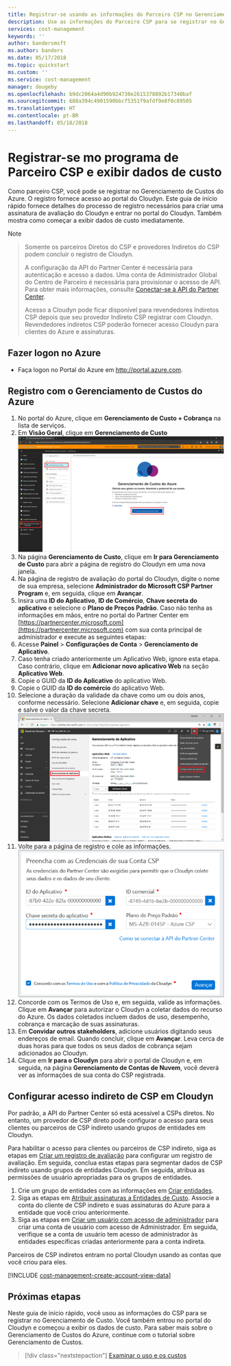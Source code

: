 ```yaml
---
title: Registrar-se usando as informações do Parceiro CSP no Gerenciamento de Custo do Azure | Microsoft Docs
description: Use as informações do Parceiro CSP para se registrar no Gerenciamento de Custos do Azure.
services: cost-management
keywords: ''
author: bandersmsft
ms.author: banders
ms.date: 05/17/2018
ms.topic: quickstart
ms.custom: ''
ms.service: cost-management
manager: dougeby
ms.openlocfilehash: b9dc2064a4d90b924730e2615378892b17340baf
ms.sourcegitcommit: 688a394c4901590bbcf5351f9afdf9e8f0c89505
ms.translationtype: HT
ms.contentlocale: pt-BR
ms.lasthandoff: 05/18/2018
---
```

# <a name="register-with-the-csp-partner-program-and-view-cost-data"></a>Registrar-se mo programa de Parceiro CSP e exibir dados de custo

Como parceiro CSP, você pode se registrar no Gerenciamento de Custos do Azure. O registro fornece acesso ao portal do Cloudyn. Este guia de início rápido fornece detalhes do processo de registro necessários para criar uma assinatura de avaliação do Cloudyn e entrar no portal do Cloudyn. Também mostra como começar a exibir dados de custo imediatamente.


>[!NOTE]

>Somente os parceiros Diretos do CSP e provedores Indiretos do CSP podem concluir o registro de Cloudyn.
>
>A configuração da API do Partner Center é necessária para autenticação e acesso a dados. Uma conta de Administrador Global do Centro de Parceiro é necessária para provisionar o acesso de API.
Para obter mais informações, consulte [Conectar-se à API do Partner Center](https://msdn.microsoft.com/library/partnercenter/mt709136.aspx).
>
>Acesso a Cloudyn pode ficar disponível para revendedores Indiretos CSP depois que seu provedor Indireto CSP registrar com Cloudyn. Revendedores indiretos CSP poderão fornecer acesso Cloudyn para clientes do Azure e assinaturas.

## <a name="log-in-to-azure"></a>Fazer logon no Azure

- Faça logon no Portal do Azure em http://portal.azure.com.

## <a name="register-with-azure-cost-management"></a>Registro com o Gerenciamento de Custos do Azure

1. No portal do Azure, clique em **Gerenciamento de Custo + Cobrança** na lista de serviços.
2. Em **Visão Geral**, clique em **Gerenciamento de Custo**  
    ![Página Gerenciamento de Custo](./media/quick-register-csp/cost-mgt-billing-service.png)
3. Na página **Gerenciamento de Custo**, clique em **Ir para Gerenciamento de Custo** para abrir a página de registro do Cloudyn em uma nova janela.
4. Na página de registro de avaliação do portal do Cloudyn, digite o nome de sua empresa, selecione **Administrador do Microsoft CSP Partner Program** e, em seguida, clique em **Avançar**.  
5. Insira uma **ID do Aplicativo**, **ID de Comércio**, **Chave secreta do aplicativo** e selecione o **Plano de Preços Padrão**. Caso não tenha as informações em mãos, entre no portal do Partner Center em [https://partnercenter.microsoft.com](https://partnercenter.microsoft.com) com sua conta principal de administrador e execute as seguintes etapas:
  1. Acesse **Painel** > **Configurações de Conta** > **Gerenciamento de Aplicativo**.
  2. Caso tenha criado anteriormente um Aplicativo Web, ignore esta etapa. Caso contrário, clique em **Adicionar novo aplicativo Web** na seção **Aplicativo Web**.
  3. Copie o GUID da **ID do Aplicativo** do aplicativo Web.
  4. Copie o GUID da **ID do comércio** do aplicativo Web.
  5. Selecione a duração da validade da chave como um ou dois anos, conforme necessário. Selecione **Adicionar chave** e, em seguida, copie e salve o valor da chave secreta.  
    ![CSP Partner Center](./media/quick-register-csp/csp-partner-center.png)
  6. Volte para a página de registro e cole as informações.  
      ![Credenciais da conta do CSP](./media/quick-register-csp/csp-reg.png)
6. Concorde com os Termos de Uso e, em seguida, valide as informações. Clique em **Avançar** para autorizar o Cloudyn a coletar dados do recurso do Azure. Os dados coletados incluem dados de uso, desempenho, cobrança e marcação de suas assinaturas.  
7. Em **Convidar outros stakeholders**, adicione usuários digitando seus endereços de email. Quando concluir, clique em **Avançar**. Leva cerca de duas horas para que todos os seus dados de cobrança sejam adicionados ao Cloudyn.
8. Clique em **Ir para o Cloudyn** para abrir o portal de Cloudyn e, em seguida, na página **Gerenciamento de Contas de Nuvem**, você deverá ver as informações de sua conta do CSP registrada.

## <a name="configure-indirect-csp-access-in-cloudyn"></a>Configurar acesso indireto de CSP em Cloudyn

Por padrão, a API do Partner Center só está acessível a CSPs diretos. No entanto, um provedor de CSP direto pode configurar o acesso para seus clientes ou parceiros de CSP indireto usando grupos de entidades em Cloudyn.

Para habilitar o acesso para clientes ou parceiros de CSP indireto, siga as etapas em [Criar um registro de avaliação](#create-a-trial-registration) para configurar um registro de avaliação. Em seguida, conclua estas etapas para segmentar dados de CSP indireto usando grupos de entidades Cloudyn. Em seguida, atribua as permissões de usuário apropriadas para os grupos de entidades.

1. Crie um grupo de entidades com as informações em [Criar entidades](tutorial-user-access.md#create-and-manage-entities).
2. Siga as etapas em [Atribuir assinaturas a Entidades de Custo](https://support.cloudyn.com/hc/en-us/articles/115005139425-Video-Assigning-subscriptions-to-Cost-Entities). Associe a conta do cliente de CSP indireto e suas assinaturas do Azure para a entidade que você criou anteriormente.
3. Siga as etapas em [Criar um usuário com acesso de administrador](tutorial-user-access.md#create-a-user-with-admin-access) para criar uma conta de usuário com acesso de Administrador. Em seguida, verifique se a conta de usuário tem acesso de administrador às entidades específicas criadas anteriormente para a conta indireta.

Parceiros de CSP indiretos entram no portal Cloudyn usando as contas que você criou para eles.


[!INCLUDE [cost-management-create-account-view-data](../../includes/cost-management-create-account-view-data.md)]

## <a name="next-steps"></a>Próximas etapas

Neste guia de início rápido, você usou as informações do CSP para se registrar no Gerenciamento de Custo. Você também entrou no portal do Cloudyn e começou a exibir os dados de custo. Para saber mais sobre o Gerenciamento de Custos do Azure, continue com o tutorial sobre Gerenciamento de Custos.

> [!div class="nextstepaction"]
> [Examinar o uso e os custos](./tutorial-review-usage.md)
